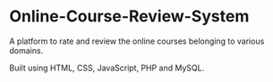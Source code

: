 # Online-Course-Review-System
A platform to rate and review the online courses belonging to various domains.


Built using HTML, CSS, JavaScript, PHP and MySQL.
